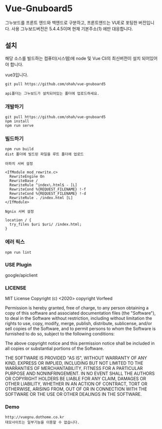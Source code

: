 # Vue-Gnuboard5

그누보드를 프론트 앤드와 백앤드로 구분하고, 프론트앤드는 VUE로 포팅한 버전입니다.
사용 그누보드버전은 5.4.4.5이며 현재 기본주소(1) 에만 대응합니다.

## 설치


해당 소스를 빌드하는 컴퓨터(시스템)에 node 및 Vue Cli의 최신버전이 설치 되어있어야 합니다.

vue3입니다.

```
git pull https://github.com/ohah/vue-gnuboard5

api폴더는 그누보드가 설치되어있는 폴더에 업로드하세요.

```

### 개발하기
```
git pull https://github.com/ohah/vue-gnuboard5
npm install
npm run serve
```

### 빌드하기
```
npm run build
dist 폴더에 빌드된 파일을 루트 폴더에 업로드

아파치 서버 설정

<IfModule mod_rewrite.c>
  RewriteEngine On
  RewriteBase /
  RewriteRule ^index\.html$ - [L]
  RewriteCond %{REQUEST_FILENAME} !-f
  RewriteCond %{REQUEST_FILENAME} !-d
  RewriteRule . /index.html [L]
</IfModule>

Ngnix 서버 설정

location / {
  try_files $uri $uri/ /index.html;
}
```

### 에러 픽스
```
npm run lint
```


### USE Plugin
google/apiclient

### LICENSE

MIT License
Copyright (c) <2020> copyright Vorfeed

Permission is hereby granted, free of charge, to any person obtaining a copy of this software and associated documentation files (the "Software"), to deal in the Software without restriction, including without limitation the rights to use, copy, modify, merge, publish, distribute, sublicense, and/or sell copies of the Software, and to permit persons to whom the Software is furnished to do so, subject to the following conditions:

The above copyright notice and this permission notice shall be included in all copies or substantial portions of the Software.

THE SOFTWARE IS PROVIDED "AS IS", WITHOUT WARRANTY OF ANY KIND, EXPRESS OR IMPLIED, INCLUDING BUT NOT LIMITED TO THE WARRANTIES OF MERCHANTABILITY, FITNESS FOR A PARTICULAR PURPOSE AND NONINFRINGEMENT. IN NO EVENT SHALL THE AUTHORS OR COPYRIGHT HOLDERS BE LIABLE FOR ANY CLAIM, DAMAGES OR OTHER LIABILITY, WHETHER IN AN ACTION OF CONTRACT, TORT OR OTHERWISE, ARISING FROM, OUT OF OR IN CONNECTION WITH THE SOFTWARE OR THE USE OR OTHER DEALINGS IN THE SOFTWARE.

### Demo
``` 
http://vuegnu.dothome.co.kr
데모사이트는 일부기능을 이용할 수 없습니다.
```